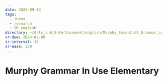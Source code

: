 ```yaml
---
date: 2023-09-13
tags:
  - inbox
  - research
  - SR_english
directory: ~/Arts_and_Entertainment/english/Murphy_Essential_Grammar_in_Use_Elementary
sr-due: 2024-02-09
sr-interval: 15
sr-ease: 230
---
```


# Murphy Grammar In Use Elementary


